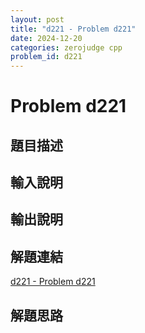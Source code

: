 ```yaml
---
layout: post
title: "d221 - Problem d221"
date: 2024-12-20
categories: zerojudge cpp
problem_id: d221
---
```


# Problem d221

## 題目描述



## 輸入說明



## 輸出說明



## 解題連結

[d221 - Problem d221](https://zerojudge.tw/ShowProblem?problemid=d221)

## 解題思路

